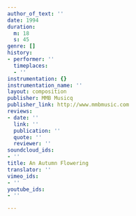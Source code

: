 ```yaml
---
author_of_text: ''
date: 1994
duration:
  m: 18
  s: 45
genre: []
history:
- performer: ''
  timeplaces:
  - ''
instrumentation: {}
instrumentation_name: ''
layout: composition
publisher: MMB Musicq
publisher_link: http://www.mmbmusic.com
reviews:
- date: ''
  link: ''
  publication: ''
  quote: ''
  reviewer: ''
soundcloud_ids:
- ''
title: An Autumn Flowering
translator: ''
vimeo_ids:
- ''
youtube_ids:
- ''

---
```

